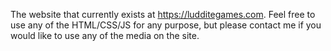 The website that currently exists at https://ludditegames.com. Feel free to use any of the HTML/CSS/JS for any purpose, but please contact me if you would like to use any of the media on the site.
